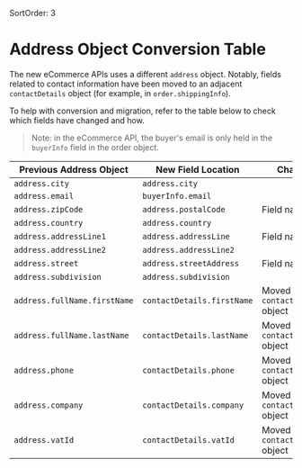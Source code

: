 SortOrder: 3
# Address Object Conversion Table

The new eCommerce APIs uses a different `address` object. Notably, fields related to contact information have been moved
to an adjacent `contactDetails` object (for example, in `order.shippingInfo`).

To help with conversion and migration, refer to the table below to check which fields have changed and how.

> Note: in the eCommerce API, the buyer's email is only held in the `buyerInfo` field in the order object.

| Previous Address Object                         | New Field Location                                           | Change            |
| ------------------------------------------------|--------------------------------------------------------------|-------------------|
| `address.city`                                  | `address.city`                                               |
| `address.email`                                 | `buyerInfo.email`                                            |
| `address.zipCode`                               | `address.postalCode`                                         | Field name
| `address.country`                               | `address.country`                                            |
| `address.addressLine1`                          | `address.addressLine`                                        | Field name
| `address.addressLine2`                          | `address.addressLine2`                                       |
| `address.street`                                | `address.streetAddress`                                      | Field name
| `address.subdivision`                           | `address.subdivision`                                        |
| `address.fullName.firstName`                    | `contactDetails.firstName`                                   | Moved to `contactDetails` object
| `address.fullName.lastName`                     | `contactDetails.lastName`                                    | Moved to `contactDetails` object
| `address.phone`                                 | `contactDetails.phone`                                       | Moved to `contactDetails` object
| `address.company`                               | `contactDetails.company`                                     | Moved to `contactDetails` object
| `address.vatId`                                 | `contactDetails.vatId`                                       | Moved to `contactDetails` object